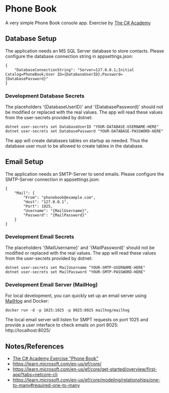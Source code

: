 # Phone Book
A very simple Phone Book console app. Exercise by [The C# Academy](https://www.thecsharpacademy.com)

## Database Setup
The application needs an MS SQL Server database to store contacts.
Please configure the database connection string in appsettings.json:
```
{
    "DatabaseConnectionString": "Server=127.0.0.1;Initial Catalog=PhoneBook;User ID={DatabaseUserID};Password={DatabasePassword}"
}
```
### Development Database Secrets
The placeholders '{DatabaseUserID}' and '{DatabasePassword}' should not be modified or replaced with the real values. The app will read these values from the user-secrets provided by dotnet:
```
dotnet user-secrets set DatabaseUserID "YOUR-DATABASE-USERNAME-HERE"
dotnet user-secrets set DatabasePassword "YOUR-DATABASE-PASSWORD-HERE"
```
The app will create databases tables on startup as needed.
Thus the database user must to be allowed to create tables in the database.

## Email Setup
The application needs an SMTP-Server to send emails.
Please configure the SMTP-Server connection in appsettings.json:
```
{
    "Mail": {
        "From": "phonebook@example.com",
        "Host": "127.0.0.1",
        "Port": 1025,
        "Username": "{MailUsername}",
        "Password": "{MailPassword}"
    }
}
```

### Development Email Secrets
The placeholders '{MailUsername}' and '{MailPassword}' should not be modified or replaced with the real values. The app will read these values from the user-secrets provided by dotnet:
```
dotnet user-secrets set MailUsername "YOUR-SMTP-USERNAME-HERE"
dotnet user-secrets set MailPassword "YOUR-SMTP-PASSWORD-HERE"
```

### Development Email Server (MailHog)
For local development, you can quickly set up an email server using [MailHog](https://github.com/mailhog/MailHog) and Docker:
```
docker run -d -p 1025:1025 -p 8025:8025 mailhog/mailhog
```
The local email server will listen for SMPT requests on port 1025 and provide a user interface to check emails on port 8025: http://localhost:8025/

## Notes/References
* [The C# Academy Exercise "Phone Book"](https://thecsharpacademy.com/project/16)
* https://learn.microsoft.com/en-us/ef/core/
* https://learn.microsoft.com/en-us/ef/core/get-started/overview/first-app?tabs=netcore-cli
* https://learn.microsoft.com/en-us/ef/core/modeling/relationships/one-to-many#required-one-to-many


